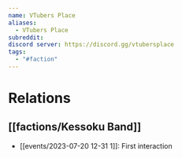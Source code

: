 ```yaml
---
name: VTubers Place
aliases:
  - VTubers Place
subreddit: 
discord server: https://discord.gg/vtubersplace
tags:
  - "#faction"
---
```

# Relations
## [[factions/Kessoku Band]]
- [[events/2023-07-20 12-31 1]]: First interaction